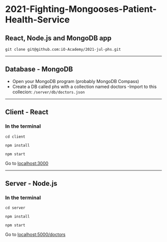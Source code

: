 # 2021-Fighting-Mongooses-Patient-Health-Service

## React, Node.js and MongoDB app

`git clone git@github.com:iO-Academy/2021-jul-phs.git`

---
## Database - MongoDB
- Open your MongoDB program (probably MongoDB Compass)
- Create a DB called phs with a collection named doctors
-Import to this collecion:
`/server/db/doctors.json`
---

## Client - React

### In the terminal
`cd client`

`npm install`

`npm start`

Go to [localhost:3000](http://localhost:3000)

---
## Server - Node.js

### In the terminal

`cd server`

`npm install`

`npm start`

Go to [localhost:5000/doctors](http://localhost:5000/doctors)
